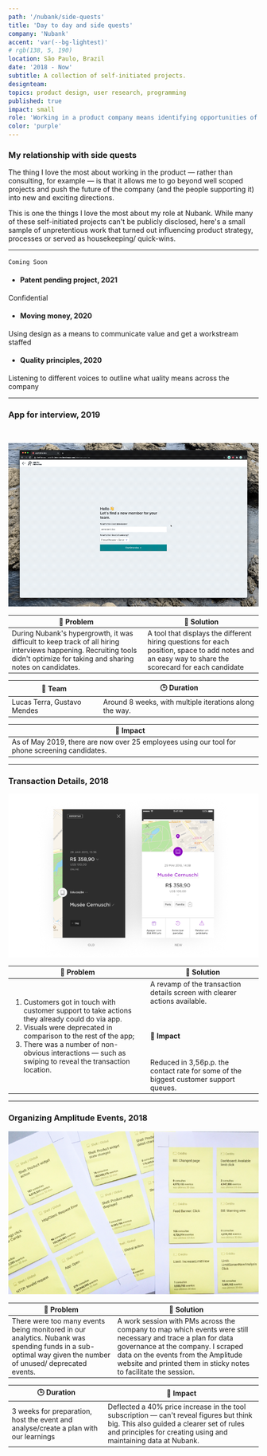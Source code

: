 ```yaml
---
path: '/nubank/side-quests'
title: 'Day to day and side quests'
company: 'Nubank'
accent: 'var(--bg-lightest)'
# rgb(138, 5, 190)
location: São Paulo, Brazil
date: '2018 - Now'
subtitle: A collection of self-initiated projects.
designteam: 
topics: product design, user research, programming
published: true
impact: small
role: 'Working in a product company means identifying opportunities of improvement everyday. Over the years I have worked on multiple side quests at Nubank. Here are some of my favourites'
color: 'purple'
---
```

### My relationship with side quests
The thing I love the most about working in the product — rather than consulting, for example — is that it allows me to go beyond well scoped projects and push the future of the company (and the people supporting it) into new and exciting directions.

This is one the things I love the most about my role at Nubank. While many of these self-initiated projects can't be publicly disclosed, here's a small sample of unpretentious work that turned out influencing product strategy, processes or served as housekeeping/ quick-wins.

---

`Coming Soon`
<div style="color: var(--font-low-contrast)">

- #### Patent pending project, 2021
Confidential

- #### Moving money, 2020
Using design as a means to communicate value and get a workstream staffed

- #### Quality principles, 2020
Listening to different voices to outline what uality means across the company
</div>

---

### 

<!-- `Previously` -->


<!-- 
### UX Thermometer, 2019
#### Team
Self initiated, with several people included along the way
#### 🤔 Problem
NPS isn't granular nor actionable enough to help teams make product decisions — besides [being considered harmful](). 
#### 🧩 Solution
A modular in-app component that helps teams collect user feedback for specific flows/ features and make better decisions.

--- -->

### App for interview, 2019
<br>

![](./images/app-for-interview.gif)

| 🤔 Problem | 🧩 Solution |
|---|---|
| During Nubank's hypergrowth, it was difficult to keep track of all hiring interviews happening. Recruiting tools didn't optimize for taking and sharing notes on candidates. | A tool that displays the different hiring questions for each position, space to add notes and an easy way to share the scorecard for each candidate |

| 🤝 Team | 🕒 Duration |
|---|---|
| Lucas Terra, Gustavo Mendes | Around 8 weeks, with multiple iterations along the way. |

| 🎯 Impact | |
|---|---|
| As of May 2019, there are now over 25 employees using our tool for phone screening candidates. | |

<!-- |![](./images/Feedback-channel-on-Slack.png)| |
|---|---|
|Slack channel we created to collect user feedback across the product org | Event monitoring| -->

---

### Transaction Details, 2018
![Previous vs. New design for transaction details](./images/Transaction-Details-Old-vs-New.png)

| 🤔 Problem | 🧩 Solution |
|---|---|
| <ol><li>Customers got in touch with customer support to take actions they already could do via app.</li><li>Visuals were deprecated in comparison to the rest of the app; </li><li>There was a number of non-obvious interactions — such as swiping to reveal the transaction location. </li></ol>| A revamp of the transaction details screen with clearer actions available. <br><br> <br><h4>🎯 Impact</h4><br> Reduced in 3,56p.p. the contact rate for some of the biggest customer support queues. |


<!-- gif: exploring ways to open/close
gif: Add tag prototypes
Report button states, new component
duration: 2 weeks -->


---


### Organizing Amplitude Events, 2018
![Used scraped data from monitored events to help the PM team do some housekeeping](./images/amplitude-printable-post-its.png)

| 🤔 Problem | 🧩 Solution |
|---|---|
| There were too many events being monitored in our analytics. Nubank was spending funds in a sub-optimal way given the number of unused/ deprecated events. | A work session with PMs across the company to map which events were still necessary and trace a plan for data governance at the company. I scraped data on the events from the Amplitude website and printed them in sticky notes to facilitate the session. |

| 🕒 Duration | 🎯 Impact |
|---|---|
| 3 weeks for preparation, host the event and analyse/create a plan with our learnings | Deflected a 40% price increase in the tool subscription — can't reveal figures but think big. This also guided a clearer set of rules and principles for creating using and maintaining data at Nubank. |